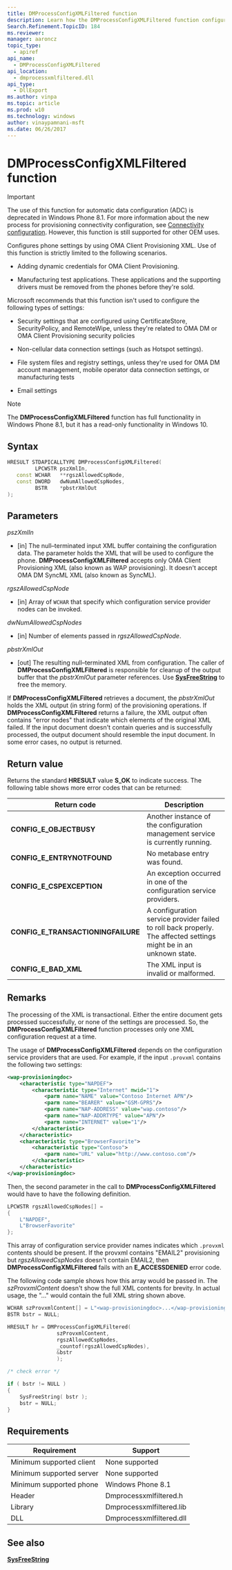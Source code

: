 ```yaml
---
title: DMProcessConfigXMLFiltered function
description: Learn how the DMProcessConfigXMLFiltered function configures phone settings by using OMA Client Provisioning XML.
Search.Refinement.TopicID: 184
ms.reviewer: 
manager: aaroncz
topic_type: 
  - apiref
api_name: 
  - DMProcessConfigXMLFiltered
api_location: 
  - dmprocessxmlfiltered.dll
api_type: 
  - DllExport
ms.author: vinpa
ms.topic: article
ms.prod: w10
ms.technology: windows
author: vinaypamnani-msft
ms.date: 06/26/2017
---
```


# DMProcessConfigXMLFiltered function

> [!Important]
> The use of this function for automatic data configuration (ADC) is deprecated in Windows Phone 8.1. For more information about the new process for provisioning connectivity configuration, see [Connectivity configuration](/previous-versions//dn757424(v=vs.85)). However, this function is still supported for other OEM uses.


Configures phone settings by using OMA Client Provisioning XML. Use of this function is strictly limited to the following scenarios.

-   Adding dynamic credentials for OMA Client Provisioning.

-   Manufacturing test applications. These applications and the supporting drivers must be removed from the phones before they're sold.

Microsoft recommends that this function isn't used to configure the following types of settings:

-   Security settings that are configured using CertificateStore, SecurityPolicy, and RemoteWipe, unless they're related to OMA DM or OMA Client Provisioning security policies

-   Non-cellular data connection settings (such as Hotspot settings).

-   File system files and registry settings, unless they're used for OMA DM account management, mobile operator data connection settings, or manufacturing tests

-   Email settings

> [!Note]
> The **DMProcessConfigXMLFiltered** function has full functionality in Windows Phone 8.1, but it has a read-only functionality in Windows 10.

 

## Syntax

```C++
HRESULT STDAPICALLTYPE DMProcessConfigXMLFiltered(
         LPCWSTR pszXmlIn,
   const WCHAR   **rgszAllowedCspNode,
   const DWORD   dwNumAllowedCspNodes,
         BSTR    *pbstrXmlOut
);
```

## Parameters

*pszXmlIn*

- [in] The null–terminated input XML buffer containing the configuration data. The parameter holds the XML that will be used to configure the phone. **DMProcessConfigXMLFiltered** accepts only OMA Client Provisioning XML (also known as WAP provisioning). It doesn't accept OMA DM SyncML XML (also known as SyncML).

*rgszAllowedCspNode*

- [in] Array of `WCHAR` that specify which configuration service provider nodes can be invoked.

*dwNumAllowedCspNodes*

- [in] Number of elements passed in <em>rgszAllowedCspNode</em>.

*pbstrXmlOut*

- [out] The resulting null–terminated XML from configuration. The caller of **DMProcessConfigXMLFiltered** is responsible for cleanup of the output buffer that the <em>pbstrXmlOut</em> parameter references. Use <a href="/windows/win32/api/oleauto/nf-oleauto-sysfreestring" data-raw-source="[**SysFreeString**](/windows/win32/api/oleauto/nf-oleauto-sysfreestring)">**SysFreeString**</a> to free the memory.

If **DMProcessConfigXMLFiltered** retrieves a document, the *pbstrXmlOut* holds the XML output (in string form) of the provisioning operations. If **DMProcessConfigXMLFiltered** returns a failure, the XML output often contains "error nodes" that indicate which elements of the original XML failed. If the input document doesn't contain queries and is successfully processed, the output document should resemble the input document. In some error cases, no output is returned.

## Return value

Returns the standard **HRESULT** value **S\_OK** to indicate success. The following table shows more error codes that can be returned:

|Return code|Description|
|--- |--- |
|**CONFIG_E_OBJECTBUSY**|Another instance of the configuration management service is currently running.|
|**CONFIG_E_ENTRYNOTFOUND**|No metabase entry was found.|
|**CONFIG_E_CSPEXCEPTION**|An exception occurred in one of the configuration service providers.|
|**CONFIG_E_TRANSACTIONINGFAILURE**|A configuration service provider failed to roll back properly. The affected settings might be in an unknown state.|
|**CONFIG_E_BAD_XML**|The XML input is invalid or malformed.|

## Remarks

The processing of the XML is transactional. Either the entire document gets processed successfully, or none of the settings are processed. So, the **DMProcessConfigXMLFiltered** function processes only one XML configuration request at a time.

The usage of **DMProcessConfigXMLFiltered** depends on the configuration service providers that are used. For example, if the input `.provxml` contains the following two settings:

``` XML
<wap-provisioningdoc>
    <characteristic type="NAPDEF">
        <characteristic type="Internet" mwid="1">
            <parm name="NAME" value="Contoso Internet APN"/>
            <parm name="BEARER" value="GSM-GPRS"/>
            <parm name="NAP-ADDRESS" value="wap.contoso"/>
            <parm name="NAP-ADDRTYPE" value="APN"/>
            <parm name="INTERNET" value="1"/>
        </characteristic>
    </characteristic>
    <characteristic type="BrowserFavorite">
        <characteristic type="Contoso">
            <parm name="URL" value="http://www.contoso.com"/>
        </characteristic>
    </characteristic>
</wap-provisioningdoc>
```

Then, the second parameter in the call to **DMProcessConfigXMLFiltered** would have to have the following definition.

``` C++
LPCWSTR rgszAllowedCspNodes[] =
{
    L"NAPDEF",
    L"BrowserFavorite"
};
```

This array of configuration service provider names indicates which `.provxml` contents should be present. If the provxml contains "EMAIL2" provisioning but *rgszAllowedCspNodes* doesn't contain EMAIL2, then **DMProcessConfigXMLFiltered** fails with an **E\_ACCESSDENIED** error code.

The following code sample shows how this array would be passed in. The *szProvxmlContent* doesn't show the full XML contents for brevity. In actual usage, the "…" would contain the full XML string shown above.

``` C++
WCHAR szProvxmlContent[] = L"<wap-provisioningdoc>...</wap-provisioningdoc>"; 
BSTR bstr = NULL;

HRESULT hr = DMProcessConfigXMLFiltered(
                szProvxmlContent,
                rgszAllowedCspNodes,
                _countof(rgszAllowedCspNodes),
                &bstr
                );

/* check error */

if ( bstr != NULL )
{
    SysFreeString( bstr );
    bstr = NULL;
}
```

## Requirements

|Requirement|Support|
|--- |--- |
|Minimum supported client|None supported|
|Minimum supported server|None supported|
|Minimum supported phone|Windows Phone 8.1|
|Header|Dmprocessxmlfiltered.h|
|Library|Dmprocessxmlfiltered.lib|
|DLL|Dmprocessxmlfiltered.dll|

## See also

[**SysFreeString**](/windows/win32/api/oleauto/nf-oleauto-sysfreestring)

